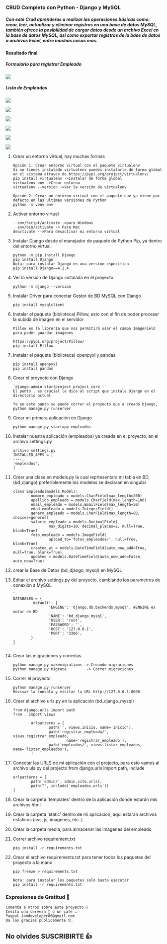 ### CRUD Completo con Python - Django y MySQL

##### Con este Crud aprenderas a realizar las operaciones básicas como: crear, leer, actualizar y eliminar registros en una base de datos MySQL, también ofrece la posibilidad de cargar datos desde un archivo Excel en la base de datos MySQL, así como exportar registros de la base de datos a archivos Excel, entre muchas cosas mas.


#### Resultado final

##### Formulario para registrar Empleado
![](https://raw.githubusercontent.com/urian121/imagenes-proyectos-github/master/registrar-empleado-con-django-crud-urian-viera.png)

##### Lista de Empleados

![](https://raw.githubusercontent.com/urian121/imagenes-proyectos-github/master/lista-de-empleados-crud-django-urian-viera.png)

![](https://raw.githubusercontent.com/urian121/imagenes-proyectos-github/master/lista-de-registros-crud-django-urian-viera.png)

![](https://raw.githubusercontent.com/urian121/imagenes-proyectos-github/master/crud-django-mysql-editar-empleado-urian-viera.png)

![](https://raw.githubusercontent.com/urian121/imagenes-proyectos-github/master/crud-django-mysql-detalles-del-empleado-urian.png)

![](https://raw.githubusercontent.com/urian121/imagenes-proyectos-github/master/crud-django-reporte-en-excel-urian-viera.png)

![](https://raw.githubusercontent.com/urian121/imagenes-proyectos-github/master/crud-django-mysql-cargar-masiva-de-registros-urian-viera.png)

1.  Crear un entorno virtual, hay muchas formas

        Opción 1: Crear entorno virtual con el paquete virtualenv
        Si no tienes instalado virtualenv puedes instalarlo de forma global en el sistema atraves de https://pypi.org/project/virtualenv/
        pip install virtualenv ->Instalar de forma global
        virtualenv env ->Crear entorno
        virtualenv --version ->Ver la versión de virtualenv

        Opción 2: Crear un entorno virtual con el paquete que ya viene por defecto en las ultimas versiones de Python
        python -m venv env

2.  Activar entorno virtual

        . env/Script/activate ->para Windows
        . env/bin/activate -> Para Mac
        deactivate -->Para desactivar mi entorno virtual

3.  Instalar Django desde el manejador de paquete de Python Pip, ya dentro del entorno virtual.

        python -m pip install Django
        pip install Django
        Nota: para instalar Django en una version especifica
        pip install Django==4.2.4

4.  Ver la versión de Django instalada en el proyecto

        python -m django --version

5.  Instalar Driver para conectar Gestor de BD MySQL con Django

        pip install mysqlclient

6.  Instalar el paquete (biblioteca) Pillow, esto con el fin de poder procesar la subida de imagen en el servidor

        Pillow es la librería que nos permitirá usar el campo ImageField para poder guardar imágenes

        https://pypi.org/project/Pillow/
        pip install Pillow

7.  Instalar el paquete (biblioteca) openpyxl y pandas

        pip install openpyxl
        pip install pandas

8.  Crear el proyecto con Django

        `django-admin startproject project_core .`
        El punto . es crucial le dice al script que instale Django en el directorio actual

        Ya en este punto se puede correr el proyecto que a creado Django,
        python manage.py runserver

9.  Crear mi primera aplicación en Django

        python manage.py startapp empleados

10. Instalar nuestra aplicación (empleados) ya creada en el proyecto, en el archivo settings.py

        archivo settings.py
        INSTALLED_APPS = [
        ----,
        'empleados',
        ]

11. Crear una clase en models.py la cual reprtesentara mi tabla en BD,(bd_django) preferiblemente los modelos
    se declaran en singular

        class Empleado(models.Model):
                nombre_empleado = models.CharField(max_length=200)
                apellido_empleado = models.CharField(max_length=100)
                email_empleado = models.EmailField(max_length=50)
                edad_empleado = models.IntegerField()
                genero_empleado = models.CharField(max_length=80, choices=generos)
                salario_empleado = models.DecimalField(
                        max_digits=10, decimal_places=2, null=True, blank=True)
                foto_empleado = models.ImageField(
                        upload_to='fotos_empleados/', null=True, blank=True)
                created_at = models.DateTimeField(auto_now_add=True, null=True, blank=True)
                updated = models.DateTimeField(auto_now_add=False, auto_now=True)

12. crear la Base de Datos (bd_django_mysql) en MySQL

13. Editar el archivo settings.py del proyecto, cambiando los parametros de conexión a MySQL

        `
        DATABASES = {
                'default': {
                        'ENGINE': 'django.db.backends.mysql', #ENGINE es motor de BD
                        'NAME': 'bd_django_mysql',
                        'USER': 'root',
                        'PASSWORD': '',
                        'HOST': '127.0.0.1',
                        'PORT': '3306',
                }
        }
        `

14. Crear las migraciones y correrlas

        python manage.py makemigrations -> Creando migraciones
        python manage.py migrate         -> Correr migraciones

15. Correr el proyecto

        python manage.py runserver
        Revisar la consola y visitar la URL http://127.0.0.1:8000

16. Crear el archivo urls.py en la aplicación (bd_django_mysql)

        from django.urls import path
        from . import views

                urlpatterns = [
                        path('', views.inicio, name='inicio'),
                        path('registrar_empleado/', views.registrar_empleado,
                                name='registrar_empleado'),
                        path('empleados/', views.listar_empleados, name='listar_empleados'),
                ]

17. Conectar las URLS de mi aplicación con el projecto, para esto vamos al archivo uls.py del projecto
    from django.urls import path, include

        urlpatterns = [
                path('admin/', admin.site.urls),
                path("", include('empleados.urls'))
        ]

18. Crear la carpeta 'templates' dentro de la aplicación donde estarán mis archivos.html

19. Crear la carpeta 'static' dentro de mi aplicacion, aqui estaran archivos
    estaticos (css, js, imagenes, etc..)

20. Crear la carpeta media, para almacenar las imagenes del empleado

21. Correr archivo requirement.txt

        pip install -r requirements.txt

22. Crear el archivo requirements.txt para tener todos los paquetes del proyecto a la mano

        pip freeze > requirements.txt

        Nota: para instalar los paquetes solo basta ejecutar
        pip install -r requirements.txt

### Expresiones de Gratitud 🎁

    Comenta a otros sobre este proyecto 📢
    Invita una cerveza 🍺 o un café ☕
    Paypal iamdeveloper86@gmail.com
    Da las gracias públicamente 🤓.

## No olvides SUSCRIBIRTE 👍
